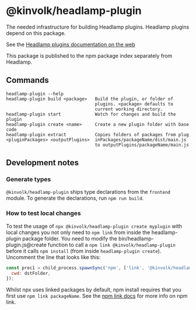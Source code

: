 # @kinvolk/headlamp-plugin

The needed infrastructure for building Headlamp plugins.
Headlamp plugins depend on this package.

See the [Headlamp plugins documentation on the web](https://kinvolk.io/docs/headlamp/latest/development/plugins/)

This package is published to the npm package index separately from Headlamp.

## Commands

```
headlamp-plugin --help
headlamp-plugin build <package>   Build the plugin, or folder of
                                  plugins. <package> defaults to
                                  current working directory.
headlamp-plugin start             Watch for changes and build the plugin
headlamp-plugin create <name>     Create a new plugin folder with base code
headlamp-plugin extract           Copies folders of packages from plug
<pluginPackages> <outputPlugins>  inPackages/packageName/dist/main.js
                                  to outputPlugins/packageName/main.js
```

## Development notes

### Generate types

`@kinvolk/headlamp-plugin` ships type declarations from the `frontend` module.
To generate the declarations, run `npm run build`.

### How to test local changes

To test the usage of `npx @kinvolk/headlamp-plugin create myplugin` with
local changes you not only need to `npm link` from inside the headlamp-plugin
package folder. You need to modify the bin/headlamp-plugin.js@create
function to call a `npm link @kinvolk/headlamp-plugin` before it
calls `npm install` (from inside `headlamp-plugin create`).
Uncomment the line that looks like this:

```javascript
const proc1 = child_process.spawnSync('npm', ['link', '@kinvolk/headlamp-plugin'], {
  cwd: dstFolder,
});
```

Whilst npx uses linked packages by default, npm install requires that you first use
`npm link packageName`. See the [npm link docs](https://docs.npmjs.com/cli/v7/commands/npm-link) for more info on npm link.
